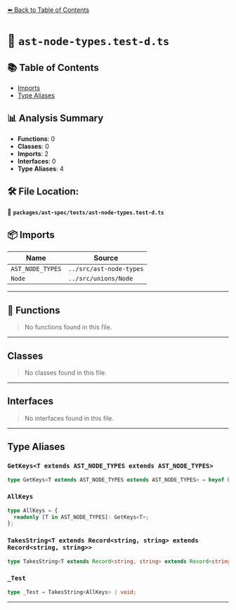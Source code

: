 [⬅️ Back to Table of Contents](../../../index.md)

# 📄 `ast-node-types.test-d.ts`

## 📚 Table of Contents

- [Imports](#imports)
- [Type Aliases](#type-aliases)

## 📊 Analysis Summary

- **Functions**: 0
- **Classes**: 0
- **Imports**: 2
- **Interfaces**: 0
- **Type Aliases**: 4

## 🛠️ File Location:
📂 **`packages/ast-spec/tests/ast-node-types.test-d.ts`**

## 📦 Imports

| Name | Source |
|------|--------|
| `AST_NODE_TYPES` | `../src/ast-node-types` |
| `Node` | `../src/unions/Node` |


---

## 🔧 Functions

> No functions found in this file.


---

## Classes

> No classes found in this file.


---

## Interfaces

> No interfaces found in this file.


---

## Type Aliases

### `GetKeys<T extends AST_NODE_TYPES extends AST_NODE_TYPES>`

```ts
type GetKeys<T extends AST_NODE_TYPES extends AST_NODE_TYPES> = keyof Extract<Node, { type: T }>;
```

### `AllKeys`

```ts
type AllKeys = {
  readonly [T in AST_NODE_TYPES]: GetKeys<T>;
};
```

### `TakesString<T extends Record<string, string> extends Record<string, string>>`

```ts
type TakesString<T extends Record<string, string> extends Record<string, string>> = T;
```

### `_Test`

```ts
type _Test = TakesString<AllKeys> | void;
```


---